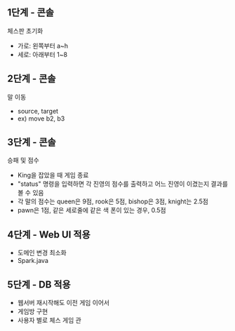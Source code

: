 ## 1단계 - 콘솔
체스판 초기화
- 가로: 왼쪽부터 a~h
- 세로: 아래부터 1~8 

## 2단계 - 콘솔
말 이동
- source, target
- ex) move b2, b3

## 3단계 - 콘솔
승패 및 점수
- King을 잡았을 때 게임 종료
- "status" 명령을 입력하면 각 진영의 점수를 출력하고 어느 진영이 이겼는지 결과를 볼 수 있음
- 각 말의 점수는 queen은 9점, rook은 5점, bishop은 3점, knight는 2.5점
- pawn은 1점, 같은 세로줄에 같은 색 폰이 있는 경우, 0.5점


## 4단계 - Web UI 적용
- 도메인 변경 최소화
- Spark.java

## 5단계 - DB 적용
- 웹서버 재시작해도 이전 게임 이어서
- 게임방 구현
- 사용자 별로 체스 게임 관